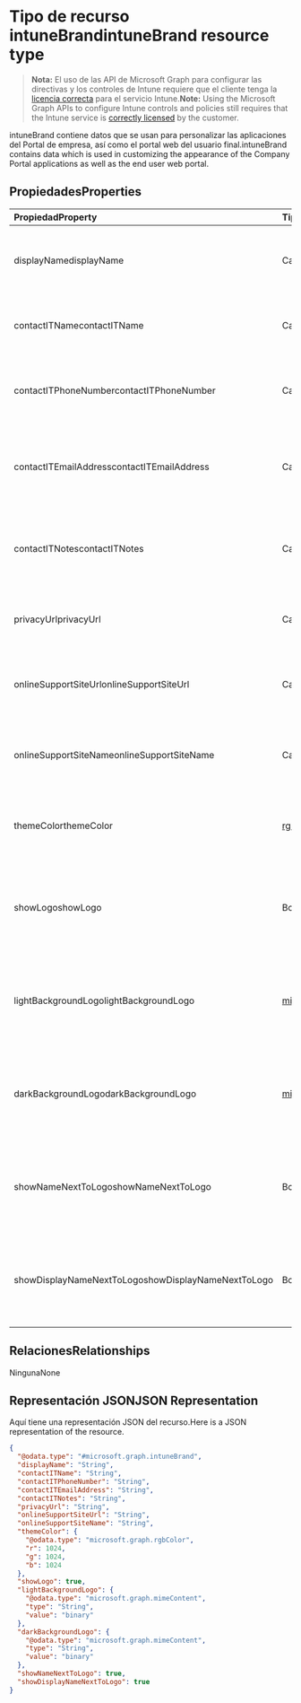 # <a name="intunebrand-resource-type"></a><span data-ttu-id="af930-101">Tipo de recurso intuneBrand</span><span class="sxs-lookup"><span data-stu-id="af930-101">intuneBrand resource type</span></span>

> <span data-ttu-id="af930-102">**Nota:** El uso de las API de Microsoft Graph para configurar las directivas y los controles de Intune requiere que el cliente tenga la [licencia correcta](https://go.microsoft.com/fwlink/?linkid=839381) para el servicio Intune.</span><span class="sxs-lookup"><span data-stu-id="af930-102">**Note:** Using the Microsoft Graph APIs to configure Intune controls and policies still requires that the Intune service is [correctly licensed](https://go.microsoft.com/fwlink/?linkid=839381) by the customer.</span></span>

<span data-ttu-id="af930-103">intuneBrand contiene datos que se usan para personalizar las aplicaciones del Portal de empresa, así como el portal web del usuario final.</span><span class="sxs-lookup"><span data-stu-id="af930-103">intuneBrand contains data which is used in customizing the appearance of the Company Portal applications as well as the end user web portal.</span></span>
## <a name="properties"></a><span data-ttu-id="af930-104">Propiedades</span><span class="sxs-lookup"><span data-stu-id="af930-104">Properties</span></span>
|<span data-ttu-id="af930-105">Propiedad</span><span class="sxs-lookup"><span data-stu-id="af930-105">Property</span></span>|<span data-ttu-id="af930-106">Tipo</span><span class="sxs-lookup"><span data-stu-id="af930-106">Type</span></span>|<span data-ttu-id="af930-107">Descripción</span><span class="sxs-lookup"><span data-stu-id="af930-107">Description</span></span>|
|:---|:---|:---|
|<span data-ttu-id="af930-108">displayName</span><span class="sxs-lookup"><span data-stu-id="af930-108">displayName</span></span>|<span data-ttu-id="af930-109">Cadena</span><span class="sxs-lookup"><span data-stu-id="af930-109">String</span></span>|<span data-ttu-id="af930-110">Nombre de la compañía u organización que se muestra a los usuarios finales.</span><span class="sxs-lookup"><span data-stu-id="af930-110">Company/organization name that is displayed to end users.</span></span>|
|<span data-ttu-id="af930-111">contactITName</span><span class="sxs-lookup"><span data-stu-id="af930-111">contactITName</span></span>|<span data-ttu-id="af930-112">Cadena</span><span class="sxs-lookup"><span data-stu-id="af930-112">String</span></span>|<span data-ttu-id="af930-113">Nombre de la persona u organización responsable del soporte técnico de TI.</span><span class="sxs-lookup"><span data-stu-id="af930-113">Name of the person/organization responsible for IT support.</span></span>|
|<span data-ttu-id="af930-114">contactITPhoneNumber</span><span class="sxs-lookup"><span data-stu-id="af930-114">contactITPhoneNumber</span></span>|<span data-ttu-id="af930-115">Cadena</span><span class="sxs-lookup"><span data-stu-id="af930-115">String</span></span>|<span data-ttu-id="af930-116">Número de teléfono de la persona u organización responsable del soporte técnico de TI.</span><span class="sxs-lookup"><span data-stu-id="af930-116">Phone number of the person/organization responsible for IT support.</span></span>|
|<span data-ttu-id="af930-117">contactITEmailAddress</span><span class="sxs-lookup"><span data-stu-id="af930-117">contactITEmailAddress</span></span>|<span data-ttu-id="af930-118">Cadena</span><span class="sxs-lookup"><span data-stu-id="af930-118">String</span></span>|<span data-ttu-id="af930-119">Dirección de correo electrónico de la persona u organización responsable del soporte técnico de TI.</span><span class="sxs-lookup"><span data-stu-id="af930-119">Email address of the person/organization responsible for IT support.</span></span>|
|<span data-ttu-id="af930-120">contactITNotes</span><span class="sxs-lookup"><span data-stu-id="af930-120">contactITNotes</span></span>|<span data-ttu-id="af930-121">Cadena</span><span class="sxs-lookup"><span data-stu-id="af930-121">String</span></span>|<span data-ttu-id="af930-122">Comentarios de texto con respecto a la persona u organización responsable del soporte técnico de TI.</span><span class="sxs-lookup"><span data-stu-id="af930-122">Text comments regarding the person/organization responsible for IT support.</span></span>|
|<span data-ttu-id="af930-123">privacyUrl</span><span class="sxs-lookup"><span data-stu-id="af930-123">privacyUrl</span></span>|<span data-ttu-id="af930-124">Cadena</span><span class="sxs-lookup"><span data-stu-id="af930-124">String</span></span>|<span data-ttu-id="af930-125">Dirección URL de la directiva de privacidad de la empresa u organización.</span><span class="sxs-lookup"><span data-stu-id="af930-125">URL to the company/organization’s privacy policy.</span></span>|
|<span data-ttu-id="af930-126">onlineSupportSiteUrl</span><span class="sxs-lookup"><span data-stu-id="af930-126">onlineSupportSiteUrl</span></span>|<span data-ttu-id="af930-127">Cadena</span><span class="sxs-lookup"><span data-stu-id="af930-127">String</span></span>|<span data-ttu-id="af930-128">Dirección URL del sitio del departamento de soporte técnico de la empresa u organización.</span><span class="sxs-lookup"><span data-stu-id="af930-128">URL to the company/organization’s IT helpdesk site.</span></span>|
|<span data-ttu-id="af930-129">onlineSupportSiteName</span><span class="sxs-lookup"><span data-stu-id="af930-129">onlineSupportSiteName</span></span>|<span data-ttu-id="af930-130">Cadena</span><span class="sxs-lookup"><span data-stu-id="af930-130">String</span></span>|<span data-ttu-id="af930-131">Nombre para mostrar del sitio del departamento de soporte técnico de la empresa u organización.</span><span class="sxs-lookup"><span data-stu-id="af930-131">Display name of the company/organization’s IT helpdesk site.</span></span>|
|<span data-ttu-id="af930-132">themeColor</span><span class="sxs-lookup"><span data-stu-id="af930-132">themeColor</span></span>|[<span data-ttu-id="af930-133">rgbColor</span><span class="sxs-lookup"><span data-stu-id="af930-133">rgbColor</span></span>](../resources/intune_onboarding_rgbcolor.md)|<span data-ttu-id="af930-134">Color de tema principal utilizado en el portal web y las aplicaciones del Portal de empresa.</span><span class="sxs-lookup"><span data-stu-id="af930-134">Primary theme color used in the Company Portal applications and web portal.</span></span>|
|<span data-ttu-id="af930-135">showLogo</span><span class="sxs-lookup"><span data-stu-id="af930-135">showLogo</span></span>|<span data-ttu-id="af930-136">Booleano</span><span class="sxs-lookup"><span data-stu-id="af930-136">Boolean</span></span>|<span data-ttu-id="af930-137">Booleano que indica si se muestran o no las imágenes de logotipo proporcionadas por el administrador.</span><span class="sxs-lookup"><span data-stu-id="af930-137">Boolean that represents whether the administrator-supplied logo images are shown or not shown.</span></span>|
|<span data-ttu-id="af930-138">lightBackgroundLogo</span><span class="sxs-lookup"><span data-stu-id="af930-138">lightBackgroundLogo</span></span>|[<span data-ttu-id="af930-139">mimeContent</span><span class="sxs-lookup"><span data-stu-id="af930-139">mimeContent</span></span>](../resources/intune_shared_mimecontent.md)|<span data-ttu-id="af930-140">Imagen de logotipo que se muestra en las aplicaciones del Portal de empresa con un fondo claro detrás del logotipo.</span><span class="sxs-lookup"><span data-stu-id="af930-140">Logo image displayed in Company Portal apps which have a light background behind the logo.</span></span>|
|<span data-ttu-id="af930-141">darkBackgroundLogo</span><span class="sxs-lookup"><span data-stu-id="af930-141">darkBackgroundLogo</span></span>|[<span data-ttu-id="af930-142">mimeContent</span><span class="sxs-lookup"><span data-stu-id="af930-142">mimeContent</span></span>](../resources/intune_shared_mimecontent.md)|<span data-ttu-id="af930-143">Imagen de logotipo que se muestra en las aplicaciones del Portal de empresa con un fondo oscuro detrás del logotipo.</span><span class="sxs-lookup"><span data-stu-id="af930-143">Logo image displayed in Company Portal apps which have a dark background behind the logo.</span></span>|
|<span data-ttu-id="af930-144">showNameNextToLogo</span><span class="sxs-lookup"><span data-stu-id="af930-144">showNameNextToLogo</span></span>|<span data-ttu-id="af930-145">Booleano</span><span class="sxs-lookup"><span data-stu-id="af930-145">Boolean</span></span>|<span data-ttu-id="af930-146">Booleano que indica si se muestra o no el nombre para mostrar proporcionado por el administrador.</span><span class="sxs-lookup"><span data-stu-id="af930-146">Boolean that represents whether the administrator-supplied display name will be shown next to the logo image.</span></span>|
|<span data-ttu-id="af930-147">showDisplayNameNextToLogo</span><span class="sxs-lookup"><span data-stu-id="af930-147">showDisplayNameNextToLogo</span></span>|<span data-ttu-id="af930-148">Booleano</span><span class="sxs-lookup"><span data-stu-id="af930-148">Boolean</span></span>|<span data-ttu-id="af930-149">Booleano que indica si se muestra o no el nombre para mostrar proporcionado por el administrador.</span><span class="sxs-lookup"><span data-stu-id="af930-149">Boolean that represents whether the administrator-supplied display name will be shown next to the logo image.</span></span>|

## <a name="relationships"></a><span data-ttu-id="af930-150">Relaciones</span><span class="sxs-lookup"><span data-stu-id="af930-150">Relationships</span></span>
<span data-ttu-id="af930-151">Ninguna</span><span class="sxs-lookup"><span data-stu-id="af930-151">None</span></span>
## <a name="json-representation"></a><span data-ttu-id="af930-152">Representación JSON</span><span class="sxs-lookup"><span data-stu-id="af930-152">JSON Representation</span></span>
<span data-ttu-id="af930-153">Aquí tiene una representación JSON del recurso.</span><span class="sxs-lookup"><span data-stu-id="af930-153">Here is a JSON representation of the resource.</span></span>
<!-- {
  "blockType": "resource",
  "keyProperty": "id",
  "@odata.type": "microsoft.graph.intuneBrand"
}
-->
``` json
{
  "@odata.type": "#microsoft.graph.intuneBrand",
  "displayName": "String",
  "contactITName": "String",
  "contactITPhoneNumber": "String",
  "contactITEmailAddress": "String",
  "contactITNotes": "String",
  "privacyUrl": "String",
  "onlineSupportSiteUrl": "String",
  "onlineSupportSiteName": "String",
  "themeColor": {
    "@odata.type": "microsoft.graph.rgbColor",
    "r": 1024,
    "g": 1024,
    "b": 1024
  },
  "showLogo": true,
  "lightBackgroundLogo": {
    "@odata.type": "microsoft.graph.mimeContent",
    "type": "String",
    "value": "binary"
  },
  "darkBackgroundLogo": {
    "@odata.type": "microsoft.graph.mimeContent",
    "type": "String",
    "value": "binary"
  },
  "showNameNextToLogo": true,
  "showDisplayNameNextToLogo": true
}
```



